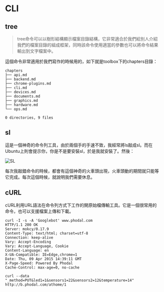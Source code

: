 CLI
===

tree
---

> tree命令可以以樹形結構顯示檔案目錄結構，它非常適合於我們給別人介紹我們的檔案目錄的組成框架，同時該命令使用適當的參數也可以將命令結果輸出到文字檔案中。

這個命令非常適用於我們寫作的時候用的，如下就是toolbox下的chapters目錄：

```shell
chapters
├── api.md
├── backend.md
├── chrome-plugins.md
├── cli.md
├── devices.md
├── documents.md
├── graphics.md
├── hardware.md
└── ops.md

0 directories, 9 files
```

sl
---

這是一個神奇的命令列工具，由於兩個手的手速不致，我經常將ls敲成sl。而在Ubuntu上則會提示你，你是不是要安裝sl，於是我就安裝了。然後：

![SL](http://toolbox.phodal.com/images/cli/sl-tool.jpg)

每次我敲錯命令的時候，都會有這個神奇的火車頭出現，火車頭動的期間就只能等它完成。每次這個時候，就說明我們需要休息。

cURL
---

cURL利用URL語法在命令列方式下工作的開原始檔傳輸工具。它是一個很常用的命令，也可以支援檔案上傳和下載。

``` shell
curl -I -s -A 'Googlebot' www.phodal.com
HTTP/1.1 200 OK
Server: mokcy/0.17.9
Content-Type: text/html; charset=utf-8
Connection: keep-alive
Vary: Accept-Encoding
Vary: Accept-Language, Cookie
Content-Language: en
X-UA-Compatible: IE=Edge,chrome=1
Date: Thu, 09 Apr 2015 14:39:11 GMT
X-Page-Speed: Powered By Phodal
Cache-Control: max-age=0, no-cache
```

``` shell
curl --data "_method=PUT&led1=1&sensors1=22&sensors2=12&temperature=14" http://b.phodal.com/athome/1
```
